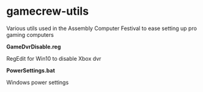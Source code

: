# gamecrew-utils
Various utils used in the Assembly Computer Festival to ease setting up pro gaming computers

**GameDvrDisable.reg**

RegEdit for Win10 to disable Xbox dvr

**PowerSettings.bat**

Windows power settings
